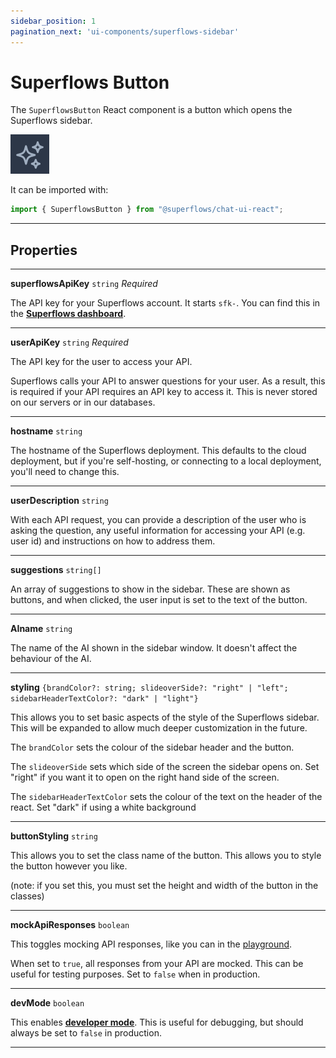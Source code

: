 ```yaml
---
sidebar_position: 1
pagination_next: 'ui-components/superflows-sidebar'
---
```


# Superflows Button

The `SuperflowsButton` React component is a button which opens the Superflows sidebar.

![Superflows-button](../../static/img/docs/ui-components/superflows-button.png)

It can be imported with:

```jsx
import { SuperflowsButton } from "@superflows/chat-ui-react";
```
----

## Properties
---

**superflowsApiKey** `string` *Required*

The API key for your Superflows account. It starts `sfk-`. You can find this in the [**Superflows dashboard**](https://dashboard.superflows.ai/api-settings).

---

**userApiKey** `string` *Required*

The API key for the user to access your API.

Superflows calls your API to answer questions for your user. As a result, this is required if your API requires an API key to access it. This is never stored on our servers or in our databases.

---

**hostname** `string`

The hostname of the Superflows deployment. This defaults to the cloud deployment, but if you're self-hosting, or connecting to a local deployment, you'll need to change this.

---

**userDescription** `string`

With each API request, you can provide a description of the user who is asking the question, any useful information for accessing your API (e.g. user id) and instructions on how to address them.

---

**suggestions** `string[]`

An array of suggestions to show in the sidebar. These are shown as buttons, and when clicked, the user input is set to the text of the button.

---

**AIname** `string`

The name of the AI shown in the sidebar window. It doesn't affect the behaviour of the AI.

---

**styling** `{brandColor?: string; slideoverSide?: "right" | "left"; sidebarHeaderTextColor?: "dark" | "light"}`

This allows you to set basic aspects of the style of the Superflows sidebar. This will be expanded to allow much deeper customization in the future.

The `brandColor` sets the colour of the sidebar header and the button.

The `slideoverSide` sets which side of the screen the sidebar opens on. Set "right" if you want it to open on the right hand side of the screen.

The `sidebarHeaderTextColor` sets the colour of the text on the header of the react. Set "dark" if using a white background

---

**buttonStyling** `string`

This allows you to set the class name of the button. This allows you to style the button however you like.

(note: if you set this, you must set the height and width of the button in the classes)

---

**mockApiResponses** `boolean`

This toggles mocking API responses, like you can in the [playground](/docs/playground/mock-api-responses).

When set to `true`, all responses from your API are mocked. This can be useful for testing purposes. Set to `false` when in production.

---

**devMode** `boolean`

This enables [**developer mode**](./docs/playground/developer-mode). This is useful for debugging, but should always be set to `false` in production.

---

